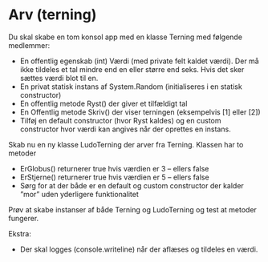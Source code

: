 ﻿# Arv (terning)

Du skal skabe en tom konsol app med en klasse Terning med følgende medlemmer:
* En offentlig egenskab (int) Værdi (med private felt kaldet værdi). Der må ikke tildeles et tal mindre end en eller større end seks. Hvis det sker sættes værdi blot til en.
* En privat statisk instans af System.Random (initialiseres i en statisk constructor)
* En offentlig metode Ryst() der giver et tilfældigt tal
* En Offentlig metode Skriv() der viser terningen (eksempelvis [1] eller [2]) 
* Tilføj en default constructor (hvor Ryst kaldes) og en custom constructor hvor værdi kan angives når der oprettes en instans.

Skab nu en ny klasse LudoTerning der arver fra Terning. Klassen har to metoder

* ErGlobus() returnerer true hvis værdien er 3 – ellers false
* ErStjerne() returnerer true hvis værdien er 5 – ellers false
* Sørg for at der både er en default og custom constructor der kalder ”mor” uden yderligere funktionalitet

Prøv at skabe instanser af både Terning og LudoTerning og test at metoder fungerer.	

Ekstra:

* Der skal logges (console.writeline) når der aflæses og tildeles en værdi.
